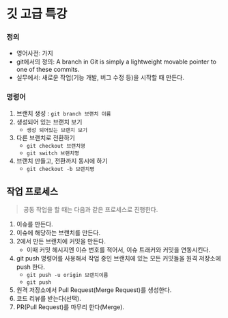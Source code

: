 # 깃 고급 특강

### 정의 
- 영어사전: 가지
- git에서의 정의: A branch in Git is simply a lightweight movable pointer to one of these commits.
- 실무에서: 새로운 작업(기능 개발, 버그 수정 등)을 시작할 때 만든다. 

### 명령어
1. 브랜치 생성 : `git branch 브랜치 이름`
2. 생성되어 있는 브랜치 보기
    * `생성 되어있는 브랜치 보기`
3. 다른 브랜치로 전환하기
   * `git checkout 브랜치명`
   * `git switch 브랜치명`
4. 브랜치 만들고, 전환까지 동시에 하기
   * `git checkout -b 브랜치명`




## 작업 프로세스
> 공동 작업을 할 때는 다음과 같은 프로세스로 진행한다. 
1. 이슈를 만든다. 
2. 이슈에 해당하는 브랜치를 만든다. 
3. 2에서 만든 브랜치에 커밋을 만든다. 
    * 이때 커밋 헤시지엔 이슈 번호를 적어서, 이슈 트래커와 커밋을 연동시킨다. 
4. git push 명령어를 사용해서 작업 중인 브랜치에 있는 모든 커밋들을 원격 저장소에 push 한다. 
    * `git push -u origin 브랜치이름`
    * `git push`
5. 원격 저장소에서 Pull Request(Merge Request)를 생성한다. 
6. 코드 리뷰를 받는다(선택).
7. PR(Pull Request)를 마무리 한다(Merge).